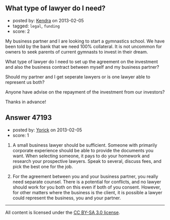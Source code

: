 ## What type of lawyer do I need?

- posted by: [Kendra](https://stackexchange.com/users/-1/23888-kendra) on 2013-02-05
- tagged: `legal`, `funding`
- score: 2

My business partner and I are looking to start a gymnastics school.  We have been told by the bank that we need 100% collateral.  It is not uncommon for owners to seek parents of current gymnasts to invest in their dream.

What type of lawyer do I need to set up the agreement on the investment and also the business contract between myself and my business partner?  

Should my partner and I get seperate lawyers or is one lawyer able to represent us both?

Anyone have advise on the repayment of the investment from our investors?

Thanks in advance!


## Answer 47193

- posted by: [Yorick](https://stackexchange.com/users/-1/22512-yorick) on 2013-02-05
- score: 1

1.  A small business lawyer should be sufficient.  Someone with primarily corporate experience should be able to provide the documents you want.  When selecting someone, it pays to do your homework and research your prospective lawyers.  Speak to several, discuss fees, and pick the best one for the job.

2. For the agreement between you and your business partner, you really need separate counsel.  There is a potential for conflicts, and no lawyer should work for you both on this even if both of you consent.  However, for other matters where the business is the client, it is possible a lawyer could represent the business, you and your partner.



---

All content is licensed under the [CC BY-SA 3.0 license](https://creativecommons.org/licenses/by-sa/3.0/).
